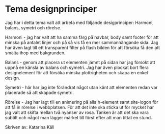 ---
---
Tema designprinciper
=========================

Jag har i detta tema valt att arbeta med följande desigprinciper: Harmoni, balans, symetri och rörelse.

Harmoni - jag har valt att ha samma färg på navbar, body samt footer för att minska på antalet linjer och på så vis få en mer sammanhängande sida. Jag har även lagt till ett transparent filter på flash bilden för att försöka få den att smälta ihop med bakgrunden.

Balans - genom att placera ut elementen jämnt på sidan har jag försökt att uppnå en känsla av balans och symetri. Jag har även plockat bort flera designelement för att försöka minska plottrigheten och skapa en enkel design.

Symetri - här har jag inte förändrat något utan känt att elementen redan var placerade så att skapade symetri.

Rörelse - Jag har lagt till en animering på alla h-element samt site-logon för att få in rörelse i webbplatsen. För att det inte ska sticka ut för mycket har jag valt att skifta mellan två nyanser av rosa. Tanken är att det ska vara subtilt och något man lägger märket till först efter att man tittat en stund.


Skriven av: Katarina Käll
